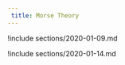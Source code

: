 ```yaml
---
 title: Morse Theory
---
```



!include sections/2020-01-09.md

!include sections/2020-01-14.md

<!--!include sections/2020-01-16.md-->

<!--!include sections/2020-01-21.md-->

<!--!include sections/2020-01-23.md-->

<!--!include sections/2020-01-28.md-->

<!--!include sections/2020-01-30.md-->

<!--!include sections/2020-02-04.md-->

<!--!include sections/2020-02-06.md-->

<!--!include sections/2020-02-11.md-->

<!--!include sections/2020-02-18.md-->

<!--!include sections/2020-02-27.md-->

